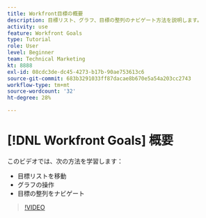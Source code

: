 ```yaml
---
title: Workfront目標の概要
description: 目標リスト、グラフ、目標の整列のナビゲート方法を説明します。
activity: use
feature: Workfront Goals
type: Tutorial
role: User
level: Beginner
team: Technical Marketing
kt: 8888
exl-id: 08cdc3de-dc45-4273-b17b-90ae753613c6
source-git-commit: 683b3291033ff87dacae8b670e5a54a203cc2743
workflow-type: tm+mt
source-wordcount: '32'
ht-degree: 28%

---
```


# [!DNL Workfront Goals] 概要

このビデオでは、次の方法を学習します：

* 目標リストを移動
* グラフの操作
* 目標の整列をナビゲート

>[!VIDEO](https://video.tv.adobe.com/v/335182/?quality=12)
